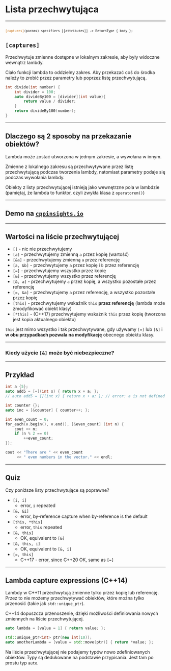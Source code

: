 <!-- .slide: data-background="#111111" -->

# Lista przechwytująca

___

<code style="font-size: 0.7em">
<span style="color: #cf802a">[captures]</span>(params) specifiers [[attributes]] -> ReturnType { body };
</code>

## `[captures]`

Przechwytuje zmienne dostępne w lokalnym zakresie, aby były widoczne wewnątrz lambdy.
<!-- .element: class="fragment fade-in" -->

Ciało funkcji lambda to oddzielny zakres. Aby przekazać coś do środka należy to zrobić przez parametry lub poprzez listę przechwytującą.
<!-- .element: class="fragment fade-in" -->

```cpp
int divide(int number) {
    int divider = 100;
    auto divideBy100 = [divider](int value){
        return value / divider;
    }
    return divideBy100(number);
}
```
<!-- .element: class="fragment fade-in" -->

___

## Dlaczego są 2 sposoby na przekazanie obiektów?

Lambda może zostać utworzona w jednym zakresie, a wywołana w innym.
<!-- .element: class="fragment fade-in" -->

Zmienne z lokalnego zakresu są przechwytywane przez listę przechwytującą podczas tworzenia lambdy, natomiast parametry podaje się podczas wywołania lambdy.
<!-- .element: class="fragment fade-in" -->

Obiekty z listy przechwytującej istnieją jako wewnętrzne pola w lambdzie (pamiętaj, że lambda to funktor, czyli zwykła klasa z `operatorem()`)
<!-- .element: class="fragment fade-in" -->

___

## Demo na [`cppinsights.io`](https://cppinsights.io)

___

## Wartości na liście przechwytującej

* <!-- .element: class="fragment fade-in" --> <code>[]</code> - nic nie przechwytujemy
* <!-- .element: class="fragment fade-in" --> <code>[a]</code> - przechwytujemy zmienną  <code>a</code> przez kopię (wartość)
* <!-- .element: class="fragment fade-in" --> <code>[&a]</code> - przechwytujemy zmienną <code>a</code> przez referencję
* <!-- .element: class="fragment fade-in" --> <code>[a, &b]</code> - przechwytujemy <code>a</code> przez kopię i <code>b</code> przez referencję
* <!-- .element: class="fragment fade-in" --> <code>[=]</code> - przechwytujemy wszystko przez kopię
* <!-- .element: class="fragment fade-in" --> <code>[&]</code> - przechwytujemy wszystko przez referencję
* <!-- .element: class="fragment fade-in" --> <code>[&, a]</code> - przechwytujemy <code>a</code> przez kopię, a wszystko pozostałe przez referencję
* <!-- .element: class="fragment fade-in" --> <code>[=, &a]</code> - przechwytujemy <code>a</code> przez referencję, a wszystko pozostałe przez kopię
* <!-- .element: class="fragment fade-in" --> <code>[this]</code> - przechwytujemy wskaźnik <code>this</code> <b>przez referencję</b> (lambda może zmodyfikować obiekt klasy)
* <!-- .element: class="fragment fade-in" --> <code>[*this]</code> - (C++17) przechwytujemy wskaźnik <code>this</code> przez kopię (tworzona jest kopia aktualnego obiektu)

`this` jest mimo wszystko i tak przechwytywane, gdy używamy `[=]` lub `[&]` i **w obu przypadkach pozwala na modyfikację** obecnego obiektu klasy.
<!-- .element: class="fragment fade-in" -->

___

### Kiedy użycie `[&]` może być niebezpieczne?

___

## Przykład

```cpp
int a {5};
auto add5 = [=](int x) { return x + a; };
// auto add5 = [](int x) { return x + a; }; // error: a is not defined

int counter {};
auto inc = [&counter] { counter++; };

int even_count = 0;
for_each(v.begin(), v.end(), [&even_count] (int n) {
    cout << n;
    if (n % 2 == 0)
        ++even_count;
});

cout << "There are " << even_count
     << " even numbers in the vector." << endl;
```

___

## Quiz

Czy poniższe listy przechwytujące są poprawne?

* <!-- .element: class="fragment fade-in" --> <code>[i, i]</code>
  * <!-- .element: class="fragment fade-in" --> error, <code>i</code> repeated
* <!-- .element: class="fragment fade-in" --> <code>[&, &i]</code>
  * <!-- .element: class="fragment fade-in" --> error, by-reference capture when by-reference is the default
* <!-- .element: class="fragment fade-in" --> <code>[this, *this]</code>
  * <!-- .element: class="fragment fade-in" --> error, <code>this</code> repeated
* <!-- .element: class="fragment fade-in" --> <code>[&, this]</code>
  * <!-- .element: class="fragment fade-in" --> OK, equivalent to <code>[&]</code>
* <!-- .element: class="fragment fade-in" --> <code>[&, this, i]</code>
  * <!-- .element: class="fragment fade-in" --> OK, equivalent to <code>[&, i]</code>
* <!-- .element: class="fragment fade-in" --> <code>[=, this]</code>
  * <!-- .element: class="fragment fade-in" --> C++17 - error, since C++20 OK, same as <code>[=]</code>

___

## Lambda capture expressions (C++14)

Lambdy w C++11 przechwytują zmienne tylko przez kopię lub referencję. Przez to nie możemy przechwytywać obiektów, które można tylko przenosić (takie jak `std::unique_ptr`).
<!-- .element: class="fragment fade-in" -->

C++14 dopuszcza przenoszenie, dzięki możliwości definiowania nowych zmiennych na liście przechwytującej.
<!-- .element: class="fragment fade-in" -->

```cpp
auto lambda = [value = 1] { return value; };
```
<!-- .element: class="fragment fade-in" -->

```cpp
std::unique_ptr<int> ptr(new int(10));
auto anotherLambda = [value = std::move(ptr)] { return *value; };
```
<!-- .element: class="fragment fade-in" -->

Na liście przechwytującej nie podajemy typów nowo zdefiniowanych obiektów. Typy są dedukowane na podstawie przypisania. Jest tam po prostu typ `auto`.
<!-- .element: class="fragment fade-in" -->
